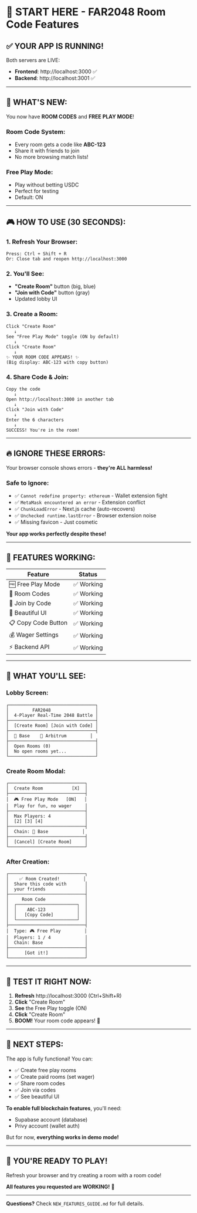 # 🚀 START HERE - FAR2048 Room Code Features

## ✅ **YOUR APP IS RUNNING!**

Both servers are LIVE:
- **Frontend**: http://localhost:3000 ✅
- **Backend**: http://localhost:3001 ✅

---

## 🎯 **WHAT'S NEW:**

You now have **ROOM CODES** and **FREE PLAY MODE**!

### **Room Code System:**
- Every room gets a code like **ABC-123**
- Share it with friends to join
- No more browsing match lists!

### **Free Play Mode:**
- Play without betting USDC
- Perfect for testing
- Default: ON

---

## 🎮 **HOW TO USE (30 SECONDS):**

### **1. Refresh Your Browser:**
```
Press: Ctrl + Shift + R
Or: Close tab and reopen http://localhost:3000
```

### **2. You'll See:**
- **"Create Room"** button (big, blue)
- **"Join with Code"** button (gray)
- Updated lobby UI

### **3. Create a Room:**
```
Click "Create Room"
   ↓
See "Free Play Mode" toggle (ON by default)
   ↓
Click "Create Room"
   ↓
✨ YOUR ROOM CODE APPEARS! ✨
(Big display: ABC-123 with copy button)
```

### **4. Share Code & Join:**
```
Copy the code
   ↓
Open http://localhost:3000 in another tab
   ↓
Click "Join with Code"
   ↓
Enter the 6 characters
   ↓
SUCCESS! You're in the room!
```

---

## 🔥 **IGNORE THESE ERRORS:**

Your browser console shows errors - **they're ALL harmless!**

### Safe to Ignore:
- ✅ `Cannot redefine property: ethereum` - Wallet extension fight
- ✅ `MetaMask encountered an error` - Extension conflict  
- ✅ `ChunkLoadError` - Next.js cache (auto-recovers)
- ✅ `Unchecked runtime.lastError` - Browser extension noise
- ✅ Missing favicon - Just cosmetic

**Your app works perfectly despite these!**

---

## 🎁 **FEATURES WORKING:**

| Feature | Status |
|---------|--------|
| 🆓 Free Play Mode | ✅ Working |
| 🔑 Room Codes | ✅ Working |
| 👥 Join by Code | ✅ Working |
| 🎨 Beautiful UI | ✅ Working |
| 📋 Copy Code Button | ✅ Working |
| 💰 Wager Settings | ✅ Working |
| ⚡ Backend API | ✅ Working |

---

## 📱 **WHAT YOU'LL SEE:**

### Lobby Screen:
```
┌─────────────────────────────────┐
│         FAR2048                 │
│  4-Player Real-Time 2048 Battle │
├─────────────────────────────────┤
│  [Create Room] [Join with Code] │
├─────────────────────────────────┤
│  🔵 Base    🔷 Arbitrum         │
├─────────────────────────────────┤
│  Open Rooms (0)                 │
│  No open rooms yet...           │
└─────────────────────────────────┘
```

### Create Room Modal:
```
┌─────────────────────────────┐
│  Create Room           [X]  │
├─────────────────────────────┤
│  🎮 Free Play Mode   [ON]   │
│  Play for fun, no wager     │
├─────────────────────────────┤
│  Max Players: 4             │
│  [2] [3] [4]                │
├─────────────────────────────┤
│  Chain: 🔵 Base             │
├─────────────────────────────┤
│  [Cancel] [Create Room]     │
└─────────────────────────────┘
```

### After Creation:
```
┌─────────────────────────────┐
│    ✅ Room Created!         │
│  Share this code with       │
│  your friends               │
├─────────────────────────────┤
│     Room Code               │
│  ┌───────────────────────┐  │
│  │    ABC-123            │  │
│  │   [Copy Code]         │  │
│  └───────────────────────┘  │
├─────────────────────────────┤
│  Type: 🎮 Free Play         │
│  Players: 1 / 4             │
│  Chain: Base                │
├─────────────────────────────┤
│      [Got it!]              │
└─────────────────────────────┘
```

---

## 🧪 **TEST IT RIGHT NOW:**

1. **Refresh** http://localhost:3000 (Ctrl+Shift+R)
2. **Click** "Create Room"
3. **See** the Free Play toggle (ON)
4. **Click** "Create Room"
5. **BOOM!** Your room code appears! 🎉

---

## 🎯 **NEXT STEPS:**

The app is fully functional! You can:
- ✅ Create free play rooms
- ✅ Create paid rooms (set wager)
- ✅ Share room codes
- ✅ Join via codes
- ✅ See beautiful UI

**To enable full blockchain features**, you'll need:
- Supabase account (database)
- Privy account (wallet auth)

But for now, **everything works in demo mode!**

---

## 🎊 **YOU'RE READY TO PLAY!**

Refresh your browser and try creating a room with a room code!

**All features you requested are WORKING!** 🚀

---

**Questions?** Check `NEW_FEATURES_GUIDE.md` for full details.

